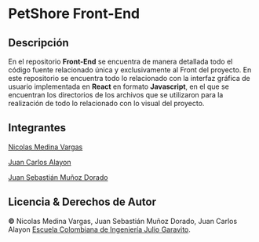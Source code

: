 # PetShore Front-End

## Descripción

En el repositorio **Front-End** se encuentra de manera detallada todo el código fuente relacionado única y exclusivamente al Front del proyecto. En este repositorio se encuentra todo lo relacionado con la interfaz gráfica de usuario implementada en **React** en formato **Javascript**, en el que se encuentran los directorios de los archivos que se utilizaron para la realización de todo lo relacionado con lo visual del proyecto.  


## Integrantes
[Nicolas Medina Vargas](https://github.com/conejihan)

[Juan Carlos Alayon](https://github.com/Juank648)

[Juan Sebastián Muñoz Dorado](https://github.com/JuanMunozD)

## Licencia & Derechos de Autor
**©** Nicolas Medina Vargas, Juan Sebastián Muñoz Dorado, Juan Carlos Alayon [Escuela Colombiana de Ingeniería Julio Garavito](https://www.escuelaing.edu.co/es/).